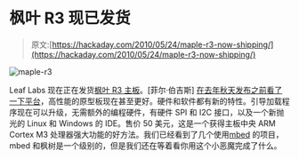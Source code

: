 # 枫叶 R3 现已发货

> 原文:[https://hackaday.com/2010/05/24/maple-r3-now-shipping/](https://hackaday.com/2010/05/24/maple-r3-now-shipping/)

![](../Images/c84a8ae21e50ddfe3cc09f5c36a03b81.png "maple-r3")

Leaf Labs 现在正在发货[枫叶 R3 主板](http://leaflabs.com/2010/05/maple-r3-on-sale-and-in-stock-now-hooray/)。[菲尔·伯吉斯] [在去年秋天发布之前看了一下平台](http://hackaday.com/2009/08/22/maple-beats-up-arduino-takes-its-shields/)，高性能的原型板现在甚至更好。硬件和软件都有新的特性。引导加载程序现在可以升级，无需额外的编程硬件，有硬件 SPI 和 I2C 接口，以及一个新抛光的 Linux 和 Windows 的 IDE。售价 50 美元，这是一个获得主板中央 ARM Cortex M3 处理器强大功能的好方法。我们已经看到了几个使用[mbed](http://hackaday.com/2009/11/21/review-mbed-nxp-lpc1768-microcontroller/) 的项目，mbed 和枫树是一个级别的，但是我们还在等着看你用这个小恶魔完成了什么。